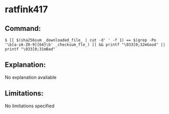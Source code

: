 # ratfink417

## Command:
```
$ [[ $(sha256sum _downloaded_file_ | cut -d' ' -f 1) == $(grep -Po '\b[a-zA-Z0-9]{64}\b' _checksum_fle_) ]] && printf "\033[0;32mGood" || printf "\033[0;31mBad"
```

## Explanation:
No explanation available

## Limitations:
No limitations specified

